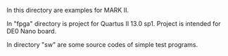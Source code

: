 In this directory are examples for MARK II.

In "fpga" directory is project for Quartus II 13.0 sp1. Project is intended for
DE0 Nano board.

In directory "sw" are some source codes of simple test programs.
